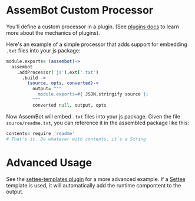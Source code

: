 # AssemBot Custom Processor

You'll define a custom processor in a plugin. (See [plugins docs](https://github.com/darthapo/assembot/blob/master/docs/plugins.md) to learn more about the mechanics of plugins).

Here's an example of a simple processor that adds support for embedding `.txt` files into your js package:

```coffeescript
module.exports= (assembot)->
  assembot
    .addProcessor('js').ext('.txt')
      .build -> 
        (source, opts, converted)->
          output= """
            module.exports=#{ JSON.stringify source };
          """
          converted null, output, opts
```

Now AssemBot will embed `.txt` files into your js package. Given the file `source/readme.txt`, you can reference it in the assembled package like this:

```coffeescript
contents= require 'readme'
# That's it. Do whatever with contents, it's a String
```

# Advanced Usage

See the [settee-templates plugin](https://github.com/darthapo/assembot/blob/master/src/assembot/plugins/settee-templates.coffee) for a more advanced example. If a [Settee](http://darthapo.github.com/settee.js/) template is used, it will automatically add the runtime compontent to the output.